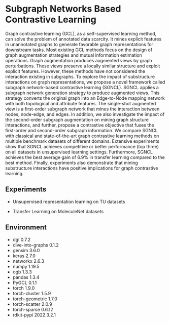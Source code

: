 # Subgraph Networks Based Contrastive Learning


Graph contrastive learning (GCL), as a self-supervised learning method, can solve the problem of annotated data scarcity. It mines explicit features in unannotated graphs to generate favorable graph representations for downstream tasks.  Most existing GCL methods focus on the design of graph augmentation strategies and mutual information estimation operations. Graph augmentation produces augmented views by graph perturbations. These views preserve a locally similar structure and exploit explicit features.  However, these methods have not considered the interaction existing in subgraphs. To explore the impact of substructure interactions on graph representations, we propose a novel framework called subgraph network-based contrastive learning (SGNCL). SGNCL applies a subgraph network generation strategy to produce augmented views. This strategy converts the original graph into an Edge-to-Node mapping network with both topological and attribute features. The single-shot augmented view is a first-order subgraph network that mines the interaction between nodes, node-edge, and edges. In addition, we also investigate the impact of the second-order subgraph augmentation on mining graph structure interactions, and further, propose a contrastive objective that fuses the first-order and second-order subgraph information.  We compare SGNCL with classical and state-of-the-art graph contrastive learning methods on multiple benchmark datasets of different domains. Extensive experiments show that SGNCL achieves competitive or better performance (top three) on all datasets in unsupervised learning settings.  Furthermore, SGNCL achieves the best average gain of 6.9\% in transfer learning compared to the best method. Finally, experiments also demonstrate that mining substructure interactions have positive implications for graph contrastive learning.


## Experiments

- Unsupervised representation learning on TU datasets

- Transfer Learning on MoleculeNet datasets

## Environment

- dgl                           0.7.2
- dive-into-graphs              0.1.2
- gensim                        3.6.0
- keras                         2.7.0
- networkx                      2.6.3
- numpy                         1.19.5
- ogb                           1.3.3
- pandas                        1.3.4
- PyGCL                         0.1.1
- torch                         1.9.0
- torch-cluster                 1.5.9
- torch-geometric               1.7.0
- torch-scatter                 2.0.9
- torch-sparse                  0.6.12
- rdkit-pypi                    2022.3.2.1
